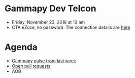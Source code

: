 # Gammapy Dev Telcon

* Friday, November 23, 2018 at 10 am
* CTA eZuce, no password.  The connection details are [here](../2018-10-12/ezuce.txt)

# Agenda

* [Gammapy pulse from last week](https://github.com/gammapy/gammapy/pulse)
* [Open pull requests]():
* AOB
